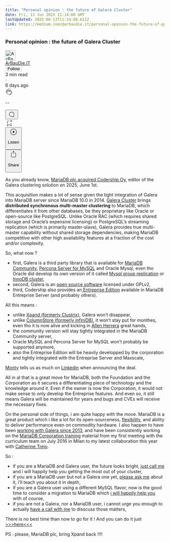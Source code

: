 ```yaml
---
title: "Personal opinion : the future of Galera Cluster"
date: Fri, 13 Jun 2025 11:14:08 GMT
lastUpdated: 2025-06-13T11:14:08.611Z
link: https://medium.com/@arbaudie.it/personal-opinion-the-future-of-galera-cluster-13827b522387?source=rss-c779d007e7fe------2
---
```


<article><div class="m"><div class="m"><span class="m"></span><section><div><div class="fu gk gl gm gn go"></div><div class="gp gq gr gs gt"><div class="ac cb"><div class="ci bh gb gc gd ge"><div><h1 class="pw-post-title gu gv gw bf gx gy gz ha hb hc hd he hf hg hh hi hj hk hl hm hn ho hp hq hr hs ht hu hv hw bk" data-testid="storyTitle" id="c2c9">Personal opinion : the future of Galera Cluster</h1><div><div class="speechify-ignore ac cp"><div class="speechify-ignore bh m"><div class="ac hx hy hz ia ib ic id ie if ig ih"><div class="ac r ih"><div class="ac ii"><div><div aria-hidden="false" class="bm"><div class="be" tabindex="-1"><a data-discover="true" href="/@arbaudie.it?source=post_page---byline--13827b522387---------------------------------------" rel="noopener follow"><div class="m ij ik bx il im"><div class="m fl"><img alt="ArBauDie.IT" class="m fd bx by bz cx" data-testid="authorPhoto" height="32" loading="lazy" src="https://miro.medium.com/v2/resize:fill:64:64/1*kOs3AqmTfHiFOrSZkt1mqg.png" width="32"/><div class="in bx m by bz fu o io fv"></div></div></div></a></div></div></div></div><span class="bf b bg ab bk"><div class="ip ac r"><div class="ac r iq"><div class="ac r"><div><div aria-hidden="false" class="bm"><div class="be" tabindex="-1"><span class="bf b bg ab bk"><a class="ag ah ai fh ak al am an ao ap aq ar as ir" data-discover="true" data-testid="authorName" href="/@arbaudie.it?source=post_page---byline--13827b522387---------------------------------------" rel="noopener follow">ArBauDie.IT</a></span></div></div></div></div><div class="is bm"></div><div aria-hidden="false" class="bm"><button class="it iu ap ac cb r aq ex iv iw ix" style="border:1px solid rgba(0, 0, 0, 0)"><span class="bf b bg ab bk bh"><span class="bm iy">Follow</span></span></button></div></div></div></span></div><div class="ac r iz"><span class="bf b bg ab du"><div class="ac af"><span data-testid="storyReadTime">3 min read</span><div aria-hidden="true" class="ja jb m"><span aria-hidden="true" class="m"><span class="bf b bg ab du">·</span></span></div>6 days ago</div></span></div></div><div class="ac cp jc jd je jf jg jh ji jj jk jl jm jn jo jp jq jr"><div class="i l x fi fj r"><div class="kh m"><div class="ac r ki kj"><div class="pw-multi-vote-icon fl kk kl km kn"><span><a class="ag ah ai fh ak al am an ao ap aq ar as at au" data-discover="true" data-testid="headerClapButton" href="/m/signin?actionUrl=https%3A%2F%2Fmedium.com%2F_%2Fvote%2Fp%2F13827b522387&amp;operation=register&amp;redirect=https%3A%2F%2Fmedium.com%2F%40arbaudie.it%2Fpersonal-opinion-the-future-of-galera-cluster-13827b522387&amp;user=ArBauDie.IT&amp;userId=c779d007e7fe&amp;source=---header_actions--13827b522387---------------------clap_footer------------------" rel="noopener follow"><div><div aria-hidden="false" class="bm"><div class="be" tabindex="-1"><div class="ko ap kp kq kr ks an kt ku kv kn" role="presentation"><svg aria-label="clap" height="24" viewbox="0 0 24 24" width="24" xmlns="http://www.w3.org/2000/svg"><path clip-rule="evenodd" d="M11.37.828 12 3.282l.63-2.454zM13.916 3.953l1.523-2.112-1.184-.39zM8.589 1.84l1.522 2.112-.337-2.501zM18.523 18.92c-.86.86-1.75 1.246-2.62 1.33a6 6 0 0 0 .407-.372c2.388-2.389 2.86-4.951 1.399-7.623l-.912-1.603-.79-1.672c-.26-.56-.194-.98.203-1.288a.7.7 0 0 1 .546-.132c.283.046.546.231.728.5l2.363 4.157c.976 1.624 1.141 4.237-1.324 6.702m-10.999-.438L3.37 14.328a.828.828 0 0 1 .585-1.408.83.83 0 0 1 .585.242l2.158 2.157a.365.365 0 0 0 .516-.516l-2.157-2.158-1.449-1.449a.826.826 0 0 1 1.167-1.17l3.438 3.44a.363.363 0 0 0 .516 0 .364.364 0 0 0 0-.516L5.293 9.513l-.97-.97a.826.826 0 0 1 0-1.166.84.84 0 0 1 1.167 0l.97.968 3.437 3.436a.36.36 0 0 0 .517 0 .366.366 0 0 0 0-.516L6.977 7.83a.82.82 0 0 1-.241-.584.82.82 0 0 1 .824-.826c.219 0 .43.087.584.242l5.787 5.787a.366.366 0 0 0 .587-.415l-1.117-2.363c-.26-.56-.194-.98.204-1.289a.7.7 0 0 1 .546-.132c.283.046.545.232.727.501l2.193 3.86c1.302 2.38.883 4.59-1.277 6.75-1.156 1.156-2.602 1.627-4.19 1.367-1.418-.236-2.866-1.033-4.079-2.246M10.75 5.971l2.12 2.12c-.41.502-.465 1.17-.128 1.89l.22.465-3.523-3.523a.8.8 0 0 1-.097-.368c0-.22.086-.428.241-.584a.847.847 0 0 1 1.167 0m7.355 1.705c-.31-.461-.746-.758-1.23-.837a1.44 1.44 0 0 0-1.11.275c-.312.24-.505.543-.59.881a1.74 1.74 0 0 0-.906-.465 1.47 1.47 0 0 0-.82.106l-2.182-2.182a1.56 1.56 0 0 0-2.2 0 1.54 1.54 0 0 0-.396.701 1.56 1.56 0 0 0-2.21-.01 1.55 1.55 0 0 0-.416.753c-.624-.624-1.649-.624-2.237-.037a1.557 1.557 0 0 0 0 2.2c-.239.1-.501.238-.715.453a1.56 1.56 0 0 0 0 2.2l.516.515a1.556 1.556 0 0 0-.753 2.615L7.01 19c1.32 1.319 2.909 2.189 4.475 2.449q.482.08.971.08c.85 0 1.653-.198 2.393-.579.231.033.46.054.686.054 1.266 0 2.457-.52 3.505-1.567 2.763-2.763 2.552-5.734 1.439-7.586z" fill-rule="evenodd"></path></svg></div></div></div></div></a></span></div><div class="pw-multi-vote-count m kw kx ky kz la lb lc"><p class="bf b dv ab du"><span class="ld">--</span></p></div></div></div><div><div aria-hidden="false" class="bm"><div class="be" tabindex="-1"><button aria-label="responses" class="ap ko le lf ac r fm lg lh"><svg class="li" height="24" viewbox="0 0 24 24" width="24" xmlns="http://www.w3.org/2000/svg"><path d="M18.006 16.803c1.533-1.456 2.234-3.325 2.234-5.321C20.24 7.357 16.709 4 12.191 4S4 7.357 4 11.482c0 4.126 3.674 7.482 8.191 7.482.817 0 1.622-.111 2.393-.327.231.2.48.391.744.559 1.06.693 2.203 1.044 3.399 1.044.224-.008.4-.112.486-.287a.49.49 0 0 0-.042-.518c-.495-.67-.845-1.364-1.04-2.057a4 4 0 0 1-.125-.598zm-3.122 1.055-.067-.223-.315.096a8 8 0 0 1-2.311.338c-4.023 0-7.292-2.955-7.292-6.587 0-3.633 3.269-6.588 7.292-6.588 4.014 0 7.112 2.958 7.112 6.593 0 1.794-.608 3.469-2.027 4.72l-.195.168v.255c0 .056 0 .151.016.295.025.231.081.478.154.733.154.558.398 1.117.722 1.659a5.3 5.3 0 0 1-2.165-.845c-.276-.176-.714-.383-.941-.59z"></path></svg></button></div></div></div></div><div class="ac r js jt ju jv jw jx jy jz ka kb kc kd ke kf kg"><div class="lj l k j e"></div><div class="i l"><div><div aria-hidden="false" class="bm"><div class="be" tabindex="-1"><span><a class="ag ah ai fh ak al am an ao ap aq ar as at au" data-discover="true" data-testid="headerBookmarkButton" href="/m/signin?actionUrl=https%3A%2F%2Fmedium.com%2F_%2Fbookmark%2Fp%2F13827b522387&amp;operation=register&amp;redirect=https%3A%2F%2Fmedium.com%2F%40arbaudie.it%2Fpersonal-opinion-the-future-of-galera-cluster-13827b522387&amp;source=---header_actions--13827b522387---------------------bookmark_footer------------------" rel="noopener follow"><svg aria-label="Add to list bookmark button" class="du lk" fill="none" height="25" viewbox="0 0 25 25" width="25" xmlns="http://www.w3.org/2000/svg"><path d="M18 2.5a.5.5 0 0 1 1 0V5h2.5a.5.5 0 0 1 0 1H19v2.5a.5.5 0 1 1-1 0V6h-2.5a.5.5 0 0 1 0-1H18zM7 7a1 1 0 0 1 1-1h3.5a.5.5 0 0 0 0-1H8a2 2 0 0 0-2 2v14a.5.5 0 0 0 .805.396L12.5 17l5.695 4.396A.5.5 0 0 0 19 21v-8.5a.5.5 0 0 0-1 0v7.485l-5.195-4.012a.5.5 0 0 0-.61 0L7 19.985z" fill="currentColor"></path></svg></a></span></div></div></div></div><div class="fd ll cn"><div class="m af"><div class="ac cb"><div class="lm ln lo lp lq lr ci bh"><div class="ac"><div aria-hidden="false" class="bm"><div><div aria-hidden="false" class="bm"><div class="be" tabindex="-1"><button aria-label="Listen" class="ag fm ai fh ak al am ls ao ap aq ex lt lu lh lv lw lx ly lz t ma mb mc md me mf mg v mh mi mj" data-testid="audioPlayButton"><svg fill="none" height="24" viewbox="0 0 24 24" width="24" xmlns="http://www.w3.org/2000/svg"><path clip-rule="evenodd" d="M3 12a9 9 0 1 1 18 0 9 9 0 0 1-18 0m9-10C6.477 2 2 6.477 2 12s4.477 10 10 10 10-4.477 10-10S17.523 2 12 2m3.376 10.416-4.599 3.066a.5.5 0 0 1-.777-.416V8.934a.5.5 0 0 1 .777-.416l4.599 3.066a.5.5 0 0 1 0 .832" fill="currentColor" fill-rule="evenodd"></path></svg><div class="k j e"><p class="bf b bg ab du">Listen</p></div></button></div></div></div></div></div></div></div></div></div><div aria-describedby="postFooterSocialMenu" aria-hidden="false" aria-labelledby="postFooterSocialMenu" class="bm"><div><div aria-hidden="false" class="bm"><div class="be" tabindex="-1"><button aria-controls="postFooterSocialMenu" aria-expanded="false" aria-label="Share Post" class="ag fm ai fh ak al am ls ao ap aq ex lt lu lh lv lw lx ly lz t ma mb mc md me mf mg v mh mi mj" data-testid="headerSocialShareButton"><svg fill="none" height="24" viewbox="0 0 24 24" width="24" xmlns="http://www.w3.org/2000/svg"><path clip-rule="evenodd" d="M15.218 4.931a.4.4 0 0 1-.118.132l.012.006a.45.45 0 0 1-.292.074.5.5 0 0 1-.3-.13l-2.02-2.02v7.07c0 .28-.23.5-.5.5s-.5-.22-.5-.5v-7.04l-2 2a.45.45 0 0 1-.57.04h-.02a.4.4 0 0 1-.16-.3.4.4 0 0 1 .1-.32l2.8-2.8a.5.5 0 0 1 .7 0l2.8 2.79a.42.42 0 0 1 .068.498m-.106.138.008.004v-.01zM16 7.063h1.5a2 2 0 0 1 2 2v10a2 2 0 0 1-2 2h-11c-1.1 0-2-.9-2-2v-10a2 2 0 0 1 2-2H8a.5.5 0 0 1 .35.15.5.5 0 0 1 .15.35.5.5 0 0 1-.15.35.5.5 0 0 1-.35.15H6.4c-.5 0-.9.4-.9.9v10.2a.9.9 0 0 0 .9.9h11.2c.5 0 .9-.4.9-.9v-10.2c0-.5-.4-.9-.9-.9H16a.5.5 0 0 1 0-1" fill="currentColor" fill-rule="evenodd"></path></svg><div class="k j e"><p class="bf b bg ab du">Share</p></div></button></div></div></div></div></div></div></div></div></div></div><p class="pw-post-body-paragraph mk ml gw mm b mn mo mp mq mr ms mt mu mv mw mx my mz na nb nc nd ne nf ng nh gp bk" id="ed3a">As you already know, <a class="ag ni" href="https://pulse2.com/mariadb-buying-codership-oy-and-its-product-galera-cluster/" rel="noopener ugc nofollow" target="_blank">MariaDB plc acquired Codership Oy</a>, editor of the Galera clustering solution on 2025, June 1st.</p><p class="pw-post-body-paragraph mk ml gw mm b mn mo mp mq mr ms mt mu mv mw mx my mz na nb nc nd ne nf ng nh gp bk" id="c073">This acquisition makes a lot of sense given the tight integration of Galera into MariaDB server since MariaDB 10.0 in 2014. <a class="ag ni" data-discover="true" href="/@arbaudie.it/galera-often-overlooked-still-powerful-31fa6bbabc23" rel="noopener">Galera Cluster</a> brings <strong class="mm gx">distributed synchronous multi-master clustering</strong> to MariaDB, which differentiates it from other databases, be they proprietary like Oracle or open-source like PostgreSQL. Unlike Oracle RAC (which requires shared storage and Oracle’s expensive licensing) or PostgreSQL’s streaming replication (which is primarily master-slave), Galera provides true multi-master capability without shared storage dependencies, making MariaDB competitive with other high availability features at a fraction of the cost and/or complexity.</p><p class="pw-post-body-paragraph mk ml gw mm b mn mo mp mq mr ms mt mu mv mw mx my mz na nb nc nd ne nf ng nh gp bk" id="9fde">So, what now ?</p><ul class=""><li class="mk ml gw mm b mn mo mp mq mr ms mt mu mv mw mx my mz na nb nc nd ne nf ng nh nj nk nl bk" id="0fe5">first, Galera is a third party library that is available for <a class="ag ni" href="https://mariadb.org/download/" rel="noopener ugc nofollow" target="_blank">MariaDB Community</a>, <a class="ag ni" href="https://www.percona.com/mysql/software" rel="noopener ugc nofollow" target="_blank">Percona Server for MySQL</a> and Oracle Mysql, even tho Oracle did develop its own version of it called <a class="ag ni" href="https://dev.mysql.com/doc/refman/8.4/en/group-replication.html" rel="noopener ugc nofollow" target="_blank">Mysql group replication</a> or <a class="ag ni" href="https://dev.mysql.com/doc/refman/8.4/en/group-replication.html" rel="noopener ugc nofollow" target="_blank">InnoDB cluster</a>,</li><li class="mk ml gw mm b mn nm mp mq mr nn mt mu mv no mx my mz np nb nc nd nq nf ng nh nj nk nl bk" id="d3a8">second, Galera is an <a class="ag ni" href="https://github.com/codership/galera" rel="noopener ugc nofollow" target="_blank">open source software</a> licensed under GPLv2,</li><li class="mk ml gw mm b mn nm mp mq mr nn mt mu mv no mx my mz np nb nc nd nq nf ng nh nj nk nl bk" id="ebd1">third, Codership also provides an<a class="ag ni" href="https://galeracluster.com/galera-cluster-enterprise-edition/" rel="noopener ugc nofollow" target="_blank"> Entreprise Edition</a> available in MariaDB Entreprise Server (and probably others).</li></ul><p class="pw-post-body-paragraph mk ml gw mm b mn mo mp mq mr ms mt mu mv mw mx my mz na nb nc nd ne nf ng nh gp bk" id="0ece">All this means :</p><ul class=""><li class="mk ml gw mm b mn mo mp mq mr ms mt mu mv mw mx my mz na nb nc nd ne nf ng nh nj nk nl bk" id="91b0">unlike <a class="ag ni" href="https://severalnines.com/blog/overview-mariadb-xpand-formerly-clustrixdb/" rel="noopener ugc nofollow" target="_blank">Xpand (formerly Clustrix)</a>, Galera won’t disappear,</li><li class="mk ml gw mm b mn nm mp mq mr nn mt mu mv no mx my mz np nb nc nd nq nf ng nh nj nk nl bk" id="76f1">unlike <a class="ag ni" href="https://mariadb.com/kb/en/mariadb-columnstore/" rel="noopener ugc nofollow" target="_blank">ColumnStore (formerly infiniDB)</a>, it won’t stay put for monthes, even tho it is now alive and kicking in <a class="ag ni" href="https://www.linkedin.com/in/allenherrera/" rel="noopener ugc nofollow" target="_blank">Allen Herrera</a> great hands,</li><li class="mk ml gw mm b mn nm mp mq mr nn mt mu mv no mx my mz np nb nc nd nq nf ng nh nj nk nl bk" id="fb1c">the community version will stay tightly integrated in the MariaDB Community server,</li><li class="mk ml gw mm b mn nm mp mq mr nn mt mu mv no mx my mz np nb nc nd nq nf ng nh nj nk nl bk" id="b976">Oracle MySQL and Percona Server for MySQL won’t probably be supported anymore,</li><li class="mk ml gw mm b mn nm mp mq mr nn mt mu mv no mx my mz np nb nc nd nq nf ng nh nj nk nl bk" id="54e5">also the Entreprise Edition will be heavily developped by the corporation and tightly integrated with the Entreprise Server and Maxscale,</li></ul><p class="pw-post-body-paragraph mk ml gw mm b mn mo mp mq mr ms mt mu mv mw mx my mz na nb nc nd ne nf ng nh gp bk" id="35da"><a class="ag ni" href="https://www.linkedin.com/in/montywi/" rel="noopener ugc nofollow" target="_blank">Monty</a> tells us as much on <a class="ag ni" href="https://www.linkedin.com/posts/montywi_mariadb-buying-codership-oy-and-its-product-activity-7336490305564696577-dw7U/" rel="noopener ugc nofollow" target="_blank">Linkedin</a> when announcing the deal.</p><p class="pw-post-body-paragraph mk ml gw mm b mn mo mp mq mr ms mt mu mv mw mx my mz na nb nc nd ne nf ng nh gp bk" id="d40c">All in al that is a great move for MariaDB, both the Foundation and the Corporation as it secures a differentiating piece of technology and the knowledge around it. Even if the owner is now the Corporation, it would not make sense to only develop the Entreprise features. And even so, it still means Galera will be maintained for years and bugs and CVEs will receive the necessary fixes.</p><p class="pw-post-body-paragraph mk ml gw mm b mn mo mp mq mr ms mt mu mv mw mx my mz na nb nc nd ne nf ng nh gp bk" id="c2cd">On the personal side of things, i am quite happy with the move. MariaDB is a great product which i like a lot for its open-sourceness, <a class="ag ni" data-discover="true" href="/@arbaudie.it/you-like-legos-so-do-i-19d53d399ffe" rel="noopener">flexibility</a>, and ability to deliver performance even on commodity hardware. I also happen to have been <a class="ag ni" href="https://www.linkedin.com/posts/sylvain-arbaudie_mariadb-buying-codership-oy-and-its-product-activity-7336725081605218305-ZP25/" rel="noopener ugc nofollow" target="_blank">working with Galera since 2013</a>, and have been consistently working on the <a class="ag ni" href="https://mariadb.com/services/training/" rel="noopener ugc nofollow" target="_blank">MariaDB Corporation training</a> material from my first meeting with the curriculum team on July 2016 in Milan to my latest collaboration this year with <a class="ag ni" href="https://www.linkedin.com/in/catherinetrejo/" rel="noopener ugc nofollow" target="_blank">Catherine Trejo</a>.</p><p class="pw-post-body-paragraph mk ml gw mm b mn mo mp mq mr ms mt mu mv mw mx my mz na nb nc nd ne nf ng nh gp bk" id="200e">So :</p><ul class=""><li class="mk ml gw mm b mn mo mp mq mr ms mt mu mv mw mx my mz na nb nc nd ne nf ng nh nj nk nl bk" id="d3e8">if you are a MariaDB and Galera user, the future looks bright, <a class="ag ni" href="https://arbaudie.it/#kedit_bdnvchxdi" rel="noopener ugc nofollow" target="_blank">just call me</a> and i will happily help you getting the most out of your cluster,</li><li class="mk ml gw mm b mn nm mp mq mr nn mt mu mv no mx my mz np nb nc nd nq nf ng nh nj nk nl bk" id="69ee">if you are a MariaDB user but not a Galera one yet, <a class="ag ni" href="https://arbaudie.it/#kedit_bdnvchxdi" rel="noopener ugc nofollow" target="_blank">please ask me</a> about it, i’ll teach you about it in depth,</li><li class="mk ml gw mm b mn nm mp mq mr nn mt mu mv no mx my mz np nb nc nd nq nf ng nh nj nk nl bk" id="b5a5">if you are a Galera user using a different MySQL flavor, now is the good time to consider a migration to MariaDB which <a class="ag ni" href="https://arbaudie.it/#kedit_bdnvchxdi" rel="noopener ugc nofollow" target="_blank">i will happily help you</a> with of course,</li><li class="mk ml gw mm b mn nm mp mq mr nn mt mu mv no mx my mz np nb nc nd nq nf ng nh nj nk nl bk" id="c5f4">if you are not a Galera, nor a MariaDB user, i cannot urge you enough to actually <a class="ag ni" href="https://arbaudie.it/#kedit_bdnvchxdi" rel="noopener ugc nofollow" target="_blank">have a call with me</a> to disscuss those matters,</li></ul><p class="pw-post-body-paragraph mk ml gw mm b mn mo mp mq mr ms mt mu mv mw mx my mz na nb nc nd ne nf ng nh gp bk" id="465b">There is no best time than now to go for it ! And you can do it just <a class="ag ni" href="https://arbaudie.it/#kpg_156128" rel="noopener ugc nofollow" target="_blank">&gt;&gt;&gt;here&lt;&lt;&lt;</a></p><p class="pw-post-body-paragraph mk ml gw mm b mn mo mp mq mr ms mt mu mv mw mx my mz na nb nc nd ne nf ng nh gp bk" id="c92a">PS : please, MariaDB plc, bring Xpand back !!!!</p></div></div></div></div></section></div></div></article>

